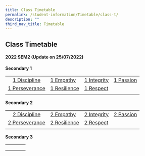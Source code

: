```yaml
---
title: Class Timetable
permalink: /student-information/Timetable/class-t/
description: ""
third_nav_title: Timetable
---
```

## Class Timetable

#### 2022 SEM2 (Update on 25/07/2022)
**Secondary 1**

|  |  |  |  |
|:---:|---|---|---|
| [1 Discipline](/files/Term3%201DP.pdf) | [1 Empathy](/files/Term3%201EM.pdf) | [1 Integrity](/files/Term3%201IN.pdf) | [1 Passion](/files/Term3%201PA.pdf) |
| [1 Perseverance](/files/Term3%201PE.pdf) | [1 Resilience](/files/Term3%201RS.pdf) | [1 Respect](/files/Term3%201RP.pdf) |  |
|  |  |  |  |

**Secondary 2**

|  |  |  |  |
|:---:|---|---|---|
| [2 Discipline](/files/Term3%202DP.pdf) | [2 Empathy](/files/Term3%202EM.pdf) | [2 Integrity](/files/Term3%202IN.pdf) | [2 Passion](/files/Term3%202PA.pdf) |
| [2 Perseverance](/files/Term3%202PE.pdf) | [2 Resilience](/files/Term3%202RS.pdf) | [2 Respect](/files/Term3%202RP.pdf) |  |
|  |  |  |  |

**Secondary 3**

|  |  |  |  |
|:---:|---|---|---|
|  |  |  |  |
|  |  |  |  |
|  |  |  |  |